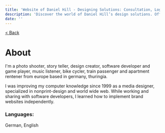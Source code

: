 ```yaml
---
title: 'Website of Daniel Hill - Designing Solutions: Consultation, Logos, UI/UX, Software Development.'
description: 'Discover the world of Daniel Hill’s design solutions. Offering consultation, logo creation, UI/UX design, and software development services tailored to your needs. Explore my site to see how I can transform your ideas into reality.'
date: ''
---
```


[< Back](/)

# About

I'm a photo shooter, story teller, design creator, software developer and game player, music listener, bike cycler, train passenger and apartment rentener from europe based in germany, thuringia.

I was improving my computer knowledge since 1999 as a media designer, specialized in nonprint-design and world wide web. While working and sharing with software developers, I learned how to implement brand websites independently.

### Languages: 

German, English